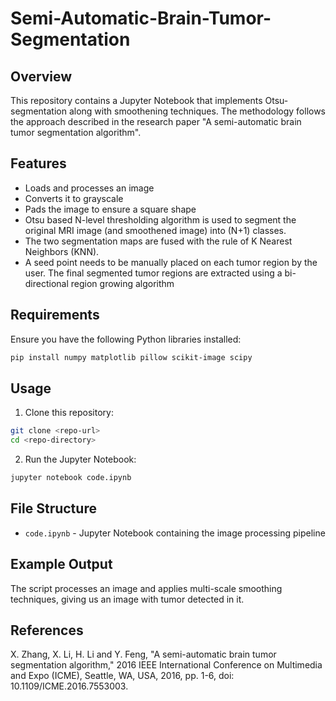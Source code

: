 # Semi-Automatic-Brain-Tumor-Segmentation

## Overview
This repository contains a Jupyter Notebook that implements Otsu-segmentation along with smoothening techniques. The methodology follows the approach described in the research paper "A semi-automatic brain tumor segmentation algorithm".

## Features
- Loads and processes an image
- Converts it to grayscale
- Pads the image to ensure a square shape
- Otsu based N-level thresholding algorithm is used to segment the original MRI image (and smoothened image) into (N+1) classes.
- The two segmentation maps are fused with the rule of K Nearest Neighbors (KNN).
- A seed point needs to be manually placed on each tumor region by the user. The final segmented tumor regions are extracted using a bi-directional region growing algorithm

## Requirements
Ensure you have the following Python libraries installed:
```bash
pip install numpy matplotlib pillow scikit-image scipy
```

## Usage
1. Clone this repository:
```bash
git clone <repo-url>
cd <repo-directory>
```
2. Run the Jupyter Notebook:
```bash
jupyter notebook code.ipynb
```

## File Structure
- `code.ipynb` - Jupyter Notebook containing the image processing pipeline

## Example Output
The script processes an image and applies multi-scale smoothing techniques, giving us an image with tumor detected in it.

## References
X. Zhang, X. Li, H. Li and Y. Feng, "A semi-automatic brain tumor segmentation algorithm," 2016 IEEE International Conference on Multimedia and Expo (ICME), Seattle, WA, USA, 2016, pp. 1-6, doi: 10.1109/ICME.2016.7553003.

